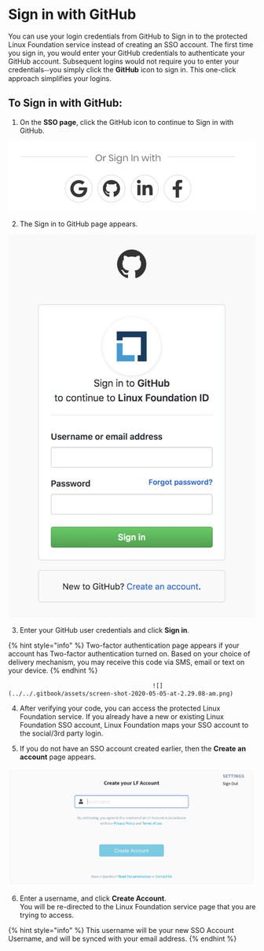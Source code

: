 # Sign in with GitHub

You can use your login credentials from GitHub to Sign in to the protected Linux Foundation service instead of creating an SSO account. The first time you sign in, you would enter your GitHub credentials to authenticate your GitHub account. Subsequent logins would not require you to enter your credentials⏤you simply click the **GitHub** icon to sign in. This one-click approach simplifies your logins. 

## To Sign in with GitHub: <a id="to-log-in-with-github"></a>

1. On the **SSO page**, click the GitHub icon to continue to Sign in with GitHub.         

![](../../.gitbook/assets/screen-shot-2020-05-05-at-2.19.18-am.png)

2. The Sign in to GitHub page appears.                          

![Create Account](../../.gitbook/assets/screen-shot-2020-05-04-at-7.21.17-pm.png)

3. Enter your GitHub user credentials and click **Sign in**.

{% hint style="info" %}
Two-factor authentication page appears if your account has Two-factor authentication turned on. Based on your choice of delivery mechanism, you may receive this code via SMS, email or text on your device. 
{% endhint %}

                                             ![](../../.gitbook/assets/screen-shot-2020-05-05-at-2.29.08-am.png) 

4. After verifying your code, you can access the protected Linux Foundation service. If you already have a new or existing Linux Foundation SSO account, Linux Foundation maps your SSO account to the social/3rd party login.

5. If you do not have an SSO account created earlier, then the **Create an account** page appears.                                                                           

![](../../.gitbook/assets/create-lf-account-if-authenticating-via-other.png)

6. Enter a username, and click **Create Account**.  
You will be re-directed to the Linux Foundation service page that you are trying to access.

{% hint style="info" %}
This username will be your new SSO Account Username, and will be synced with your email address.
{% endhint %}



